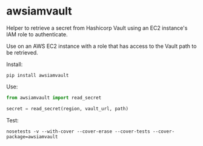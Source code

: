 # awsiamvault
Helper to retrieve a secret from Hashicorp Vault using an EC2 instance's IAM role to authenticate.

Use on an AWS EC2 instance with a role that has access to the Vault path to be retrieved.

Install:
```console
pip install awsiamvault
```
Use:
```python
from awsiamvault import read_secret

secret = read_secret(region, vault_url, path)
```
Test:
```console
nosetests -v --with-cover --cover-erase --cover-tests --cover-package=awsiamvault
```
